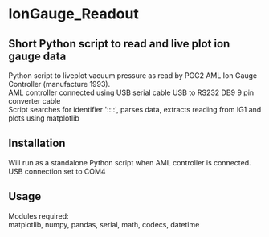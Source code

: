# IonGauge_Readout
## Short Python script to read and live plot ion gauge data

Python script to liveplot vacuum pressure as read by PGC2 AML Ion Gauge Controller (manufacture 1993).  
AML controller connected using USB serial cable USB to RS232 DB9 9 pin converter cable  
Script searches for identifier '::::', parses data, extracts reading from IG1 and plots using matplotlib  

## Installation
Will run as a standalone Python script when AML controller is connected. USB connection set to COM4  

## Usage
Modules required:  
        matplotlib, numpy, pandas, serial, math, codecs, datetime  

